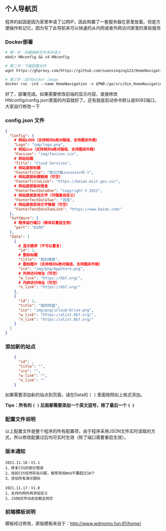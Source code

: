 ## 个人导航页
程序的起因是因为家里申请了公网IP，因此购置了一套服务器在家里放着。但是方便操作和记忆，因为写了此导航来可以快速的从内网或者外网访问家里的某些服务

### Docker部署
```dockerfile
# 第一步：创建映射文件夹并进入
mkdir HNconfig && cd HNconfig

# 第二步：下载配置文件
wget https://ghproxy.com/https://github.com/nuanxinqing123/HomeNavigation/blob/master/conf/config.json

# 第三步：运行Docker image
docker run -itd --name HomeNavigation -v $PWD:/go/src/Gin_HomeNavigation/conf -p 8082:8100 nuanxinqing123/home_navigation:1.1
```
好了，部署完成。如果需要修改前端的显示内容，直接修改 HNconfig/config.json里面的内容就好了。还有就是启动命令默认是8082端口，大家自行修改一下

### config.json 文件
```json
{
  "Config": {
    # 网站LOGO（支持相对&绝对路径、支持图床外链）
    "Logo": "img/logo.png",
    # 网站ico（支持相对&绝对路径、支持图床外链）
    "Favicon": "img/favicon.ico",
    # 网站标题
    "Title": "Cloud Services",
    # 网站底部标题
    "FooterTitle": "陕ICP备xxxxxxxx号-1",
    # 网站底部标题链接（可空）
    "FooterTitleLink": "https://beian.miit.gov.cn/",
    # 网站底部版权信息
    "FooterTextDataOne": "Copyright © 2021",
    # 网站底部其他文字（可随意自定义）
    "FooterTextDataTwo": "百度",
    # 网站底部其他文字链接（可空）
    "FooterTextDataTwoLink": "https://www.baidu.com/"
  },
  "SoftWare": {
    # 程序运行端口（修改后重启生效）      
    "port": "8100"
  },
  "Data": [
    {
      # 显示顺序（不可以重复）   
      "id": 1,
      # 图标标题
      "title": "我的博客",
      # 图标图片（支持相对&绝对路径、支持图床外链）
      "ico": "img/png/AppStore.png",
      # 外网访问地址（可空）
      "w_link": "https://6b7.org/",
      # 内网访问地址（可空）  
      "n_link": "https://6b7.org/"
    },
    {
      "id": 2,
      "title": "我的网盘",
      "ico": "img/png/iCloud-Drive.png",
      "w_link": "https://alist.6b7.org/",
      "n_link": "https://alist.6b7.org/"
    }
  ]
}
```

### 添加新的站点
```json
    {
      "id": ,
      "title": "",
      "ico": "",
      "w_link": "",
      "n_link": ""
    }
```
如果需要添加新的站点到页面，请在Data的 `[ ]` 里面按照如上格式添加。

**Tips：所有的 `{ }` 后面都需要添加一个英文逗号，除了最后一个 `{ }`**

### 配置文件说明
以上配置文件是整个程序的所有配置项，由于程序采用JSON文件实时读取的方式，所以修改配置过后均可实时生效（除了端口需要重启生效）。


### 版本通知
```text
2021.11.18：V1.1
1、修复CSS的部分错误
2、目前CSS任然存在问题，推荐添加Web不要超过16个
3、添加所有演示图标

2021.11.17：V1.0
1、支持内网外网添加定义
2、JSON文件动态加载全网页
```

### 前端模板说明
模板经过修改，原版模板来自于：http://www.wdmomo.fun:81/home/